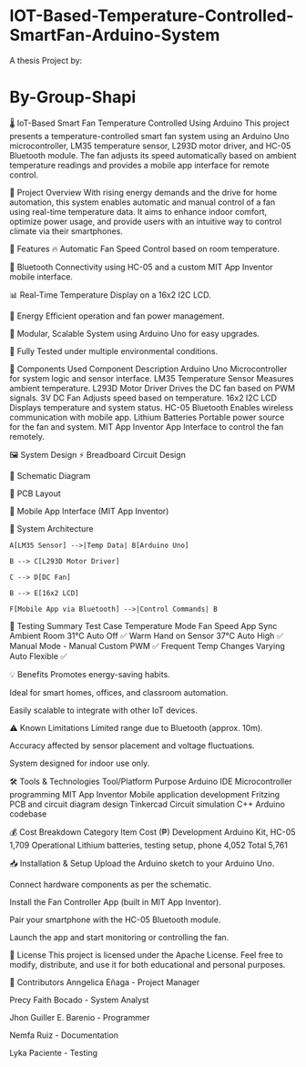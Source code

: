 # IOT-Based-Temperature-Controlled-SmartFan-Arduino-System

A thesis Project 
by:
# By-Group-Shapi
🌡️ IoT-Based Smart Fan Temperature Controlled Using Arduino
This project presents a temperature-controlled smart fan system using an Arduino Uno microcontroller, LM35 temperature sensor, L293D motor driver, and HC-05 Bluetooth module. The fan adjusts its speed automatically based on ambient temperature readings and provides a mobile app interface for remote control.

📌 Project Overview
With rising energy demands and the drive for home automation, this system enables automatic and manual control of a fan using real-time temperature data. It aims to enhance indoor comfort, optimize power usage, and provide users with an intuitive way to control climate via their smartphones.

🧠 Features
🔥 Automatic Fan Speed Control based on room temperature.

📱 Bluetooth Connectivity using HC-05 and a custom MIT App Inventor mobile interface.

📊 Real-Time Temperature Display on a 16x2 I2C LCD.

🔋 Energy Efficient operation and fan power management.

🔧 Modular, Scalable System using Arduino Uno for easy upgrades.

🧪 Fully Tested under multiple environmental conditions.

🧱 Components Used
Component	Description
Arduino Uno	Microcontroller for system logic and sensor interface.
LM35 Temperature Sensor	Measures ambient temperature.
L293D Motor Driver	Drives the DC fan based on PWM signals.
3V DC Fan	Adjusts speed based on temperature.
16x2 I2C LCD	Displays temperature and system status.
HC-05 Bluetooth	Enables wireless communication with mobile app.
Lithium Batteries	Portable power source for the fan and system.
MIT App Inventor App	Interface to control the fan remotely.

🖼️ System Design
⚡ Breadboard Circuit Design

🔄 Schematic Diagram

🔌 PCB Layout

📱 Mobile App Interface (MIT App Inventor)

🔁 System Architecture

    A[LM35 Sensor] -->|Temp Data| B[Arduino Uno]

    B --> C[L293D Motor Driver]

    C --> D[DC Fan]

    B --> E[16x2 LCD]

    F[Mobile App via Bluetooth] -->|Control Commands| B

🧪 Testing Summary
Test Case	Temperature	Mode	Fan Speed	App Sync
Ambient Room	31°C	Auto	Off	✅
Warm Hand on Sensor	37°C	Auto	High	✅
Manual Mode	-	Manual	Custom PWM	✅
Frequent Temp Changes	Varying	Auto	Flexible	✅

💡 Benefits
Promotes energy-saving habits.

Ideal for smart homes, offices, and classroom automation.

Easily scalable to integrate with other IoT devices.

⚠️ Known Limitations
Limited range due to Bluetooth (approx. 10m).

Accuracy affected by sensor placement and voltage fluctuations.

System designed for indoor use only.

🛠️ Tools & Technologies
Tool/Platform	Purpose
Arduino IDE	Microcontroller programming
MIT App Inventor	Mobile application development
Fritzing	PCB and circuit diagram design
Tinkercad	Circuit simulation
C++	Arduino codebase

💰 Cost Breakdown
Category	Item	Cost (₱)
Development	Arduino Kit, HC-05	1,709
Operational	Lithium batteries, testing setup, phone	4,052
Total		5,761

📥 Installation & Setup
Upload the Arduino sketch to your Arduino Uno.

Connect hardware components as per the schematic.

Install the Fan Controller App (built in MIT App Inventor).

Pair your smartphone with the HC-05 Bluetooth module.

Launch the app and start monitoring or controlling the fan.

📜 License
This project is licensed under the Apache License. Feel free to modify, distribute, and use it for both educational and personal purposes.

👥 Contributors
Anngelica Eñaga - Project Manager

Precy Faith Bocado - System Analyst

Jhon Guiller E. Barenio - Programmer

Nemfa Ruiz - Documentation

Lyka Paciente - Testing
